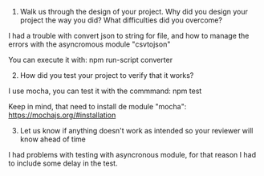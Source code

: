 

1. Walk us through the design of your project. Why did you design your project the way you did? What difficulties did you overcome?

I had a trouble with convert json to string for file, and how to manage the errors with the asyncromous module "csvtojson"

You can execute it with: npm run-script converter

2. How did you test your project to verify that it works? 

I use mocha, you can test it with the commmand: npm test

Keep in mind, that need to install de module "mocha": https://mochajs.org/#installation



3. Let us know if anything doesn't work as intended so your reviewer will know ahead of time

I had problems with testing with asyncronous module, for that reason I had to include some delay in the test.